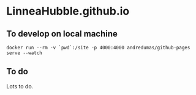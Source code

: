 # LinneaHubble.github.io

## To develop on local machine
```
docker run --rm -v `pwd`:/site -p 4000:4000 andredumas/github-pages serve --watch
```

## To do
Lots to do.

